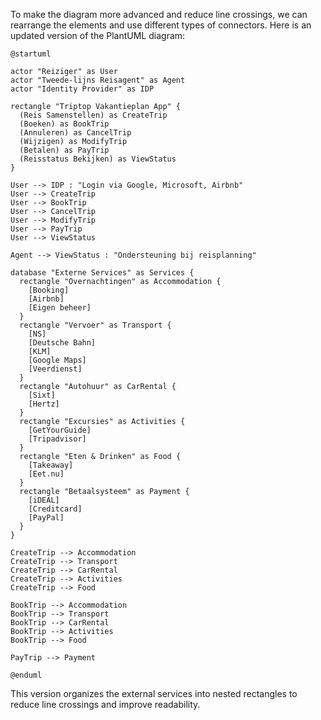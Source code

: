 To make the diagram more advanced and reduce line crossings, we can rearrange the elements and use different types of connectors. Here is an updated version of the PlantUML diagram:

```plantuml
@startuml

actor "Reiziger" as User
actor "Tweede-lijns Reisagent" as Agent
actor "Identity Provider" as IDP

rectangle "Triptop Vakantieplan App" {
  (Reis Samenstellen) as CreateTrip
  (Boeken) as BookTrip
  (Annuleren) as CancelTrip
  (Wijzigen) as ModifyTrip
  (Betalen) as PayTrip
  (Reisstatus Bekijken) as ViewStatus
}

User --> IDP : "Login via Google, Microsoft, Airbnb"
User --> CreateTrip
User --> BookTrip
User --> CancelTrip
User --> ModifyTrip
User --> PayTrip
User --> ViewStatus

Agent --> ViewStatus : "Ondersteuning bij reisplanning"

database "Externe Services" as Services {
  rectangle "Overnachtingen" as Accommodation {
    [Booking]
    [Airbnb]
    [Eigen beheer]
  }
  rectangle "Vervoer" as Transport {
    [NS]
    [Deutsche Bahn]
    [KLM]
    [Google Maps]
    [Veerdienst]
  }
  rectangle "Autohuur" as CarRental {
    [Sixt]
    [Hertz]
  }
  rectangle "Excursies" as Activities {
    [GetYourGuide]
    [Tripadvisor]
  }
  rectangle "Eten & Drinken" as Food {
    [Takeaway]
    [Eet.nu]
  }
  rectangle "Betaalsysteem" as Payment {
    [iDEAL]
    [Creditcard]
    [PayPal]
  }
}

CreateTrip --> Accommodation
CreateTrip --> Transport
CreateTrip --> CarRental
CreateTrip --> Activities
CreateTrip --> Food

BookTrip --> Accommodation
BookTrip --> Transport
BookTrip --> CarRental
BookTrip --> Activities
BookTrip --> Food

PayTrip --> Payment

@enduml
```

This version organizes the external services into nested rectangles to reduce line crossings and improve readability.